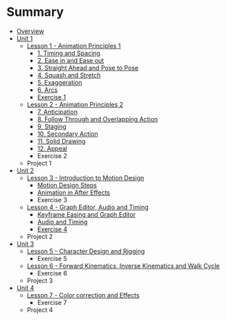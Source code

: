 # Summary

* [Overview](README.md)
* [Unit 1](unit1.md)
  * [Lesson 1 - Animation Principles 1](lesson1_animation_principles1.md)
    * [1. Timing and Spacing](1_timing_and_spacing.md)
    * [2. Ease in and Ease out](2_easein_and_easeout.md)
    * [3. Straight Ahead and Pose to Pose](3_straight_ahead_and_posetopose.md)
    * [4. Squash and Stretch](4_squash_and_stretch.md)
    * [5. Exaggeration](5_exaggeration.md)
    * [6. Arcs](6_arcs.md)
    * [Exercise 1](exercise-1.md)
  * [Lesson 2 - Animation Principles 2](lesson2_animation_principles2.md)
    * [7. Anticipation](7_anticipation.md)
    * [8. Follow Through and Overlapping Action](8_followthrough_overlapping_action.md)
    * [9. Staging](9_staging.md)
    * [10. Secondary Action](10_secondary_action.md)
    * [11. Solid Drawing](11_solid_drawing.md)
    * [12. Appeal](12_appeal.md)
    * Exercise 2
  * Project 1
* [Unit 2](unit2.md)
  * [Lesson 3 - Introduction to Motion Design](lesson3_introduction_motion_design.md)
    * [Motion Design Steps](motion_design_steps.md)
    * [Animation in After Effects](animation_aftereffects.md)
    * Exercise 3
  * [Lesson 4 - Graph Editor, Audio and Timing](lesson4_grapheditor_audio_timing.md)
    * [Keyframe Easing and Graph Editor](keyframe_easing.md)
    * [Audio and Timing](audiotiming.md)
    * [Exercise 4](exercise-4.md)
  * Project 2
* [Unit 3](unit3.md)
  * [Lesson 5 - Character Design and Rigging](unit3/lesson-5-character-design-and-rigging.md)
    * Exercise 5
  * [Lesson 6 - Forward Kinematics, Inverse Kinematics and Walk Cycle](unit3/lesson-6-forward-kinematics-inverse-kinematics-and-walk-cycle.md)
    * Exercise 6
  * Project 3
* [Unit 4](unit4.md)
  * [Lesson 7 - Color correction and Effects](unit4/lesson-7-color-correction-and-effects.md)
    * Exercise 7
  * Project 4

